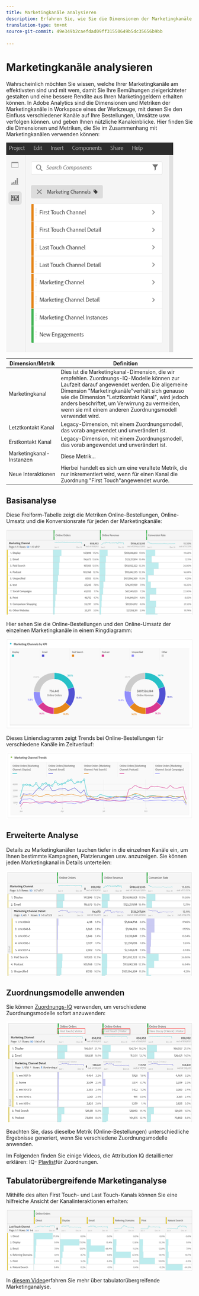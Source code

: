 ```yaml
---
title: Marketingkanäle analysieren
description: Erfahren Sie, wie Sie die Dimensionen der Marketingkanäle in Workspace verwenden.
translation-type: tm+mt
source-git-commit: 49e349b2caefdad09ff31550649b5dc35656b9bb

---
```



# Marketingkanäle analysieren

Wahrscheinlich möchten Sie wissen, welche Ihrer Marketingkanäle am effektivsten sind und mit wem, damit Sie Ihre Bemühungen zielgerichteter gestalten und eine bessere Rendite aus Ihren Marketinggeldern erhalten können. In Adobe Analytics sind die Dimensionen und Metriken der Marketingkanäle in Workspace eines der Werkzeuge, mit denen Sie den Einfluss verschiedener Kanäle auf Ihre Bestellungen, Umsätze usw. verfolgen können. und geben Ihnen nützliche Kanaleinblicke. Hier finden Sie die Dimensionen und Metriken, die Sie im Zusammenhang mit Marketingkanälen verwenden können:

![](assets/mc-dims.png)

| Dimension/Metrik | Definition |
|---|---|
| Marketingkanal | Dies ist die Marketingkanal-Dimension, die wir empfehlen. Zuordnungs-IQ-Modelle können zur Laufzeit darauf angewendet werden. Die allgemeine Dimension &quot;Marketingkanäle&quot;verhält sich genauso wie die Dimension &quot;Letztkontakt Kanal&quot;, wird jedoch anders beschriftet, um Verwirrung zu vermeiden, wenn sie mit einem anderen Zuordnungsmodell verwendet wird. |
| Letztkontakt Kanal | Legacy-Dimension, mit einem Zuordnungsmodell, das vorab angewendet und unverändert ist. |
| Erstkontakt Kanal | Legacy-Dimension, mit einem Zuordnungsmodell, das vorab angewendet und unverändert ist. |
| Marketingkanal-Instanzen | Diese Metrik... |
| Neue Interaktionen | Hierbei handelt es sich um eine veraltete Metrik, die nur inkrementiert wird, wenn für einen Kanal die Zuordnung &quot;First Touch&quot;angewendet wurde. |

## Basisanalyse

Diese Freiform-Tabelle zeigt die Metriken Online-Bestellungen, Online-Umsatz und die Konversionsrate für jeden der Marketingkanäle:

![](assets/mc-viz1.png)

Hier sehen Sie die Online-Bestellungen und den Online-Umsatz der einzelnen Marketingkanäle in einem Ringdiagramm:

![](assets/mc-viz2.png)

Dieses Liniendiagramm zeigt Trends bei Online-Bestellungen für verschiedene Kanäle im Zeitverlauf:

![](assets/mc-viz3.png)

## Erweiterte Analyse

Details zu Marketingkanälen tauchen tiefer in die einzelnen Kanäle ein, um Ihnen bestimmte Kampagnen, Platzierungen usw. anzuzeigen. Sie können jeden Marketingkanal in Details unterteilen:

![](assets/mc-viz4.png)

## Zuordnungsmodelle anwenden

Sie können [Zuordnungs-IQ](https://docs.adobe.com/content/help/en/analytics/analyze/analysis-workspace/panels/attribution/use-attribution.html) verwenden, um verschiedene Zuordnungsmodelle sofort anzuwenden:

![](assets/mc-viz5.png)

Beachten Sie, dass dieselbe Metrik (Online-Bestellungen) unterschiedliche Ergebnisse generiert, wenn Sie verschiedene Zuordnungsmodelle anwenden.

Im Folgenden finden Sie einige Videos, die Attribution IQ detaillierter erklären: IQ- [Playlist](https://www.youtube.com/playlist?list=PL2tCx83mn7GuDzYEZ8jQlaScruZr3tBTR)für Zuordnungen.

## Tabulatorübergreifende Marketinganalyse

Mithilfe des alten First Touch- und Last Touch-Kanals können Sie eine hilfreiche Ansicht der Kanalinteraktionen erhalten:

![](assets/mc-viz6.png)

In [diesem Video](https://www.youtube.com/watch?v=M3EOdONa-3E)erfahren Sie mehr über tabulatorübergreifende Marketinganalyse.